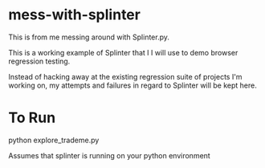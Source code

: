 mess-with-splinter
==================

This is from me messing around with Splinter.py. 


This is a working example of Splinter that I I will use to demo browser regression testing. 


Instead of hacking away at the existing regression suite of projects I'm working on, my attempts and failures in regard to Splinter will be kept here.



To Run
======
python explore_trademe.py

Assumes that splinter is running on your python environment